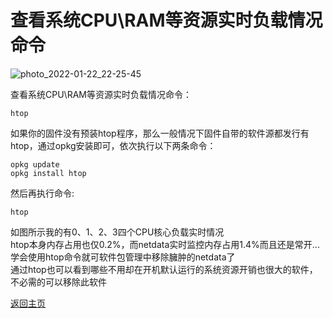 # 查看系统CPU\RAM等资源实时负载情况命令

![photo_2022-01-22_22-25-45](https://user-images.githubusercontent.com/73426989/150642451-2dd0e63b-f73c-4f38-b29a-410c58aab8cc.jpg)             

查看系统CPU\RAM等资源实时负载情况命令：          

```
htop
```
如果你的固件没有预装htop程序，那么一般情况下固件自带的软件源都发行有htop，通过opkg安装即可，依次执行以下两条命令：              

```
opkg update
opkg install htop
```

然后再执行命令:        

```
htop
```

如图所示我的有0、1、2、3四个CPU核心负载实时情况            
htop本身内存占用也仅0.2%，而netdata实时监控内存占用1.4%而且还是常开...               
学会使用htop命令就可软件包管理中移除臃肿的netdata了              
通过htop也可以看到哪些不用却在开机默认运行的系统资源开销也很大的软件，不必需的可以移除此软件                   


[返回主页](../README.md)             


